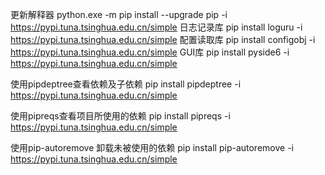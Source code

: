 



更新解释器
python.exe -m pip install --upgrade pip -i https://pypi.tuna.tsinghua.edu.cn/simple
日志记录库
pip install loguru  -i https://pypi.tuna.tsinghua.edu.cn/simple
配置读取库
pip install configobj  -i https://pypi.tuna.tsinghua.edu.cn/simple
GUI库
pip install pyside6  -i https://pypi.tuna.tsinghua.edu.cn/simple

使用pipdeptree查看依赖及子依赖
pip install pipdeptree  -i https://pypi.tuna.tsinghua.edu.cn/simple

使用pipreqs查看项目所使用的依赖
pip install pipreqs  -i https://pypi.tuna.tsinghua.edu.cn/simple

使用pip-autoremove 卸载未被使用的依赖
pip install pip-autoremove  -i https://pypi.tuna.tsinghua.edu.cn/simple